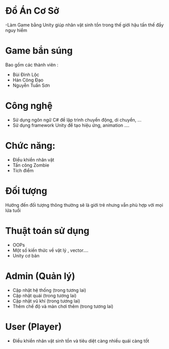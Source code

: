 # Đồ Án Cơ Sở 
-Làm Game bằng Unity 
giúp nhân vật sinh tồn trong thế giới hậu tấn thế đầy nguy hiểm 
# Game bắn súng  
Bao gồm các thành viên : 
- Bùi Đình Lộc
- Hán Công Đạo 
- Nguyễn Tuấn Sơn

# Công nghệ
- Sử dụng ngôn ngữ C# đề lập trình chuyển động, di chuyển, ...
- Sử dụng framework Unity để tạo hiệu ứng, animation ....

# Chức năng: 
- Điều khiển nhân vật
- Tấn công Zombie
- Tích điểm

# Đối tượng 
Hướng đến đối tượng thông thường sẽ là giới trẻ nhưng vẫn phù hợp với mọi lứa tuổi 

# Thuật toán sử dụng 
- OOPs
- Một số kiến thức về vật lý , vector....
- Unity cơ bản 

# Admin (Quản lý)
- Cập nhật hệ thống (trong tương lai)
- Cập nhật quái (trong tương lai)
- Cập nhật vũ khí (trong tương lai)
- Thêm chế độ và màn chơi thêm (trong tương lai)
# User (Player)
- Điều khiển nhân vật sinh tồn và tiêu diệt càng nhiều quái càng tốt 
